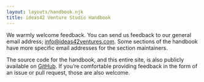 ```yaml
---
layout: layouts/handbook.njk
title: ideas42 Venture Studio Handbook
---
```


We warmly welcome feedback. You can send us feedback to our general email address; [info@ideas42ventures.com](mailto:info@ideas42ventures.com.). Some sections of the handbook have more specific email addresses for the section maintainers.

The source code for the handbook, and this entire site, is also publicly available on [GitHub](https://github.com/ideas42ventures/ideas42ventures.com). If you’re comfortable providing feedback in the form of an issue or pull request, those are also welcome.
